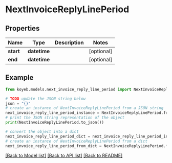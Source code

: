 # NextInvoiceReplyLinePeriod


## Properties

Name | Type | Description | Notes
------------ | ------------- | ------------- | -------------
**start** | **datetime** |  | [optional] 
**end** | **datetime** |  | [optional] 

## Example

```python
from koyeb.models.next_invoice_reply_line_period import NextInvoiceReplyLinePeriod

# TODO update the JSON string below
json = "{}"
# create an instance of NextInvoiceReplyLinePeriod from a JSON string
next_invoice_reply_line_period_instance = NextInvoiceReplyLinePeriod.from_json(json)
# print the JSON string representation of the object
print(NextInvoiceReplyLinePeriod.to_json())

# convert the object into a dict
next_invoice_reply_line_period_dict = next_invoice_reply_line_period_instance.to_dict()
# create an instance of NextInvoiceReplyLinePeriod from a dict
next_invoice_reply_line_period_from_dict = NextInvoiceReplyLinePeriod.from_dict(next_invoice_reply_line_period_dict)
```
[[Back to Model list]](../README.md#documentation-for-models) [[Back to API list]](../README.md#documentation-for-api-endpoints) [[Back to README]](../README.md)


